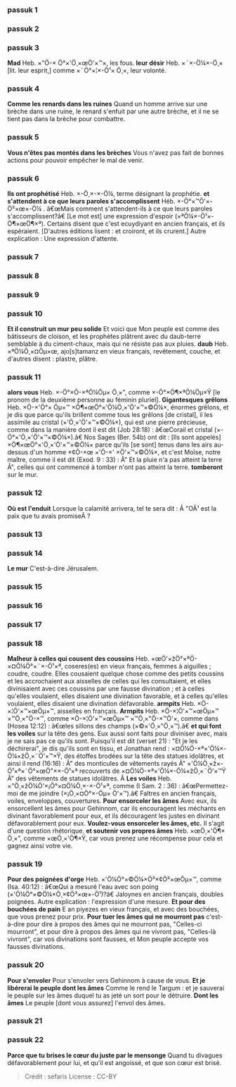 
### passuk 1

### passuk 2

### passuk 3
<b>Mad</b> Heb. ×"Ö-× Ö°×'Ö¸×œÖ'×™×, les fous.
<b>leur désir</b> Heb. ×¨×-Ö¼×-Ö¸× [lit. leur esprit,] comme ×¨Ö°×¦×-Ö¹× Ö¸×, leur volonté.

### passuk 4
<b>Comme les renards dans les ruines</b> Quand un homme arrive sur une brèche dans une ruine, le renard s'enfuit par une autre brèche, et il ne se tient pas dans la brèche pour combattre.

### passuk 5
<b>Vous n'êtes pas montés dans les brèches</b> Vous n'avez pas fait de bonnes actions pour pouvoir empêcher le mal de venir.

### passuk 6
<b>Ils ont prophétisé</b> Heb. ×-Ö¸×-×-Ö¼, terme désignant la prophétie.
<b>et s'attendent à ce que leurs paroles s'accomplissent</b> Héb. ×-Ö°×™Ö'×-Ö²×œ×-Ö¼ . â€œMais comment s'attendent-ils à ce que leurs paroles s'accomplissent?â€ [Le mot est] une expression d'espoir (×ªÖ¼×-Ö¹×-Ö¶×œÖ¶×ª). Certains disent que c'est ecuydiyant en ancien français, et ils espéraient. [D'autres éditions lisent : et croiront, et ils crurent.] Autre explication : Une expression d'attente.

### passuk 7

### passuk 8

### passuk 9

### passuk 10
<b>Et il construit un mur peu solide</b> Et voici que Mon peuple est comme des bâtisseurs de cloison, et les prophètes plâtrent avec du daub-terre semblable à du ciment-chaux, mais qui ne résiste pas aux pluies.
<b>daub</b> Heb. ×ªÖ¼Ö¸×¤Öµ×œ, ajo[s]tamanz en vieux français, revêtement, couche, et d'autres disent : plastre, plâtre.

### passuk 11
<b>alors vous</b> Heb. ×-Ö°×Ö-×ªÖ¼Öµ× Ö¸×", comme ×-Ö°×Ö¶×ªÖ¼Öµ×Ÿ [le pronom de la deuxième personne au féminin pluriel].
<b>Gigantesques grêlons</b> Heb. ×Ö-×'Ö°× Öµ×™ ×Ö¶×œÖ°×'Ö¼Ö¸×'Ö'×™×©Ö¼×, énormes grêlons, et je dis que parce qu'ils brillent comme tous les grêlons [de cristal], il les assimile au cristal (×'Ö¸×'Ö'×™×©Ö¼×), qui est une pierre précieuse, comme dans la manière dont il est dit (Job 28:18) : â€œCorail et cristal (×-Ö°×'Ö¸×'Ö'×™×©Ö¼×).â€ Nos Sages (Ber. 54b) ont dit : [Ils sont appelés] ×Ö¶×œÖ°×'Ö¸×'Ö'×™×©Ö¼× parce qu'ils [se sont] tenus dans les airs au-dessus d'un homme ×¢Ö-×œ ×'Ö-×' ×Ö'×™×©Ö¼×, et c'est Moïse, notre maître, comme il est dit (Exod. 9 : 33) : Â" Et la pluie n'a pas atteint la terre Â", celles qui ont commencé à tomber n'ont pas atteint la terre.
<b>tomberont</b> sur le mur.

### passuk 12
<b>Où est l'enduit</b> Lorsque la calamité arrivera, tel te sera dit : Â "OÃ¹ est la paix que tu avais promiseÂ ?

### passuk 13

### passuk 14
<b>Le mur</b> C'est-à-dire Jérusalem.

### passuk 15

### passuk 16

### passuk 17

### passuk 18
<b>Malheur à celles qui cousent des coussins</b> Heb. ×œÖ'×žÖ°×ªÖ-×¤Ö¼Ö°×¨×-Ö¹×ª, coseres(es) en vieux français, femmes à aiguilles ; coudre, coudre. Elles cousaient quelque chose comme des petits coussins et les accrochaient aux aisselles de celles qui les consultaient, et elles divinisaient avec ces coussins par une fausse divination ; et à celles qu'elles voulaient, elles disaient une divination favorable, et à celles qu'elles voulaient, elles disaient une divination défavorable.
<b>armpits</b> Heb. ×Ö-×¦Ö'×™×œÖµ×™, aisselles en français.
<b>Armpits</b> Heb. ×Ö-×¦Ö'×™×œÖµ×™ ×™Ö¸×"Ö-×™, comme ×Ö-×¦Ö'×™×œÖµ×™ ×™Ö¸×"Ö-×™Ö'×, comme dans (Hosea 12:12) : â€œles sillons des champs (×©×'Ö¸×"Ö¸×™).â€
<b>et qui font les voiles</b> sur la tête des gens. Eux aussi sont faits pour diviniser avec, mais je ne sais pas ce qu'ils sont. Puisqu'il est dit (verset 21) : "Et je les déchirerai", je dis qu'ils sont en tissu, et Jonathan rend : ×¤Ö¼Ö-×ª×'Ö¼×-Ö¼×žÖ¸×¨Ö'×™×Ÿ, des étoffes brodées sur la tête des statues idolâtres, et ainsi il rend (16:16) : Â" des monticules de vêtements rayés Â" ×'Ö¼Ö¸×ž×-Ö¹×ª×˜Ö°×œÖ"××-Ö¹×ª recouverts de ×¤Ö¼Ö-×ª×'Ö¼×-Ö¼×žÖ¸×¨Ö'×™Ÿ Â" des vêtements de statues idolâtres. Â
<b>Les voiles</b> Heb. ×"Ö¸×žÖ¼Ö'×¡Ö°×¤Ö¼Ö¸×-×-Ö¹×ª, comme (I Sam. 2 : 36) : â€œPermettez-moi de me joindre (×¡Ö¸×¤Ö°×-Öµ× Ö'×™).â€ Faltres en ancien français, voiles, enveloppes, couvertures.
<b>Pour ensorceler les âmes</b> Avec eux, ils ensorcellent les âmes pour Gehinnom, car ils encouragent les méchants en divinant favorablement pour eux, et ils découragent les justes en divinant défavorablement pour eux.
<b>Voulez-vous ensorceler les âmes, etc.</b> Il s'agit d'une question rhétorique.
<b>et soutenir vos propres âmes</b> Heb. ×œÖ¸×'Ö¶× Ö¸×", comme ×œÖ¸×'Ö¶×Ÿ, car vous prenez une récompense pour cela et gagnez ainsi votre vie.

### passuk 19
<b>Pour des poignées d'orge</b> Heb. ×'Ö¼Ö°×©Ö¼×Ö³×¢Ö²×œÖµ×™, comme (Isa. 40:12) : â€œQui a mesuré l'eau avec son poing (×'Ö¼Ö°×©Ö¼×Ö¸×¢Ö³×œ×-Ö¹)?â€ Jaloynes en ancien français, doubles poignées. Autre explication : l'expression d'une mesure.
<b>Et pour des bouchées de pain</b> E an piyezes en vieux français, et avec des bouchées, que vous prenez pour prix.
<b>Pour tuer les âmes qui ne mourront pas</b> c'est-à-dire pour dire à propos des âmes qui ne mourront pas, "Celles-ci mourront", et pour dire à propos des âmes qui ne vivront pas, "Celles-là vivront", car vos divinations sont fausses, et Mon peuple accepte vos fausses divinations.

### passuk 20
<b>Pour s'envoler</b> Pour s'envoler vers Gehinnom à cause de vous.
<b>Et je libérerai le peuple dont les âmes</b> Comme le rend le Targum : et je sauverai le peuple sur les âmes duquel tu as jeté un sort pour le détruire.
<b>Dont les âmes</b> Le peuple [dont vous assurez] l'envol des âmes.

### passuk 21

### passuk 22
<b>Parce que tu brises le cœur du juste par le mensonge</b> Quand tu divagues défavorablement pour lui, et qu'il est angoissé, et que son cœur est brisé.

>Crédit : sefaris
>License : CC-BY